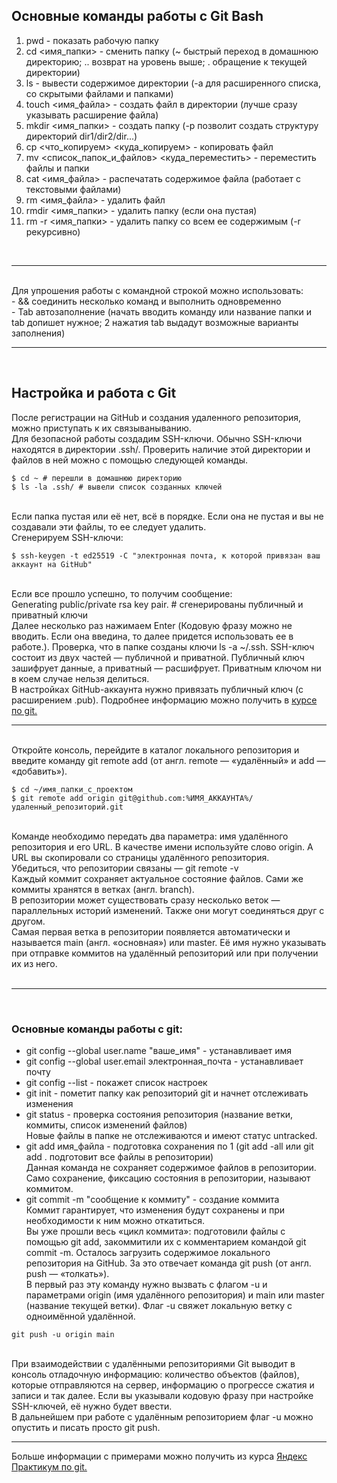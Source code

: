 ## Основные команды работы с Git Bash <br>


1. pwd - показать рабочую папку
2. cd <имя_папки> - сменить папку (~ быстрый переход в домашнюю директорию; .. возврат на уровень выше; . обращение к текущей директории)
3. ls - вывести содержимое директории (-a для расширенного списка, со скрытыми файлами и папками)
4. touch <имя_файла> - создать файл в директории (лучше сразу указывать расширение файла)
5. mkdir <имя_папки> - создать папку (-p позволит создать структуру директорий dir1/dir2/dir...)
6. cp <что_копируем> <куда_копируем> - копировать файл
7. mv <список_папок_и_файлов> <куда_переместить> - переместить файлы и папки 
8. cat <имя_файла> - распечатать содержимое файла (работает с текстовыми файлами)
9. rm <имя_файла> - удалить файл
10. rmdir <имя_папки> - удалить папку (если она пустая)
11. rm -r <имя_папки> - удалить папку со всем ее содержимым (-r рекурсивно)
<br> 

---

<br>
Для упрошения работы с командной строкой можно использовать: <br>
- && соединить несколько команд и выполнить одновременно
<br>
- Tab автозаполнение (начать вводить команду или название папки и tab допишет нужное; 2 нажатия tab выдадут возможные варианты заполнения)
<br>


---


<br>


## Настройка и работа с Git <br>



После регистрации на GitHub и создания удаленного репозитория, можно приступать к их связываныванию. <br>
Для безопасной работы создадим SSH-ключи.
Обычно SSH-ключи находятся в директории .ssh/. Проверить наличие этой директории и файлов в ней можно с помощью следующей команды. <br>

```
$ cd ~ # перешли в домашнюю директорию
$ ls -la .ssh/ # вывели список созданных ключей 
```
<br>
Если папка пустая или её нет, всё в порядке. Если она не пустая и вы не создавали эти файлы, то ее следует удалить.
<br>
Сгенерируем SSH-ключи: <br>

```
$ ssh-keygen -t ed25519 -C "электронная почта, к которой привязан ваш аккаунт на GitHub" 
```

<br> Если все прошло успешно, то получим сообщение: <br>
Generating public/private rsa key pair. # сгенерированы публичный и приватный ключи 
<br>
Далее несколько раз нажимаем Enter (Кодовую фразу можно не вводить. Если она введина, то далее придется использовать ее в работе.).
Проверка, что в папке созданы ключи ls -a ~/.ssh. SSH-ключ состоит из двух частей — публичной и приватной. Публичный ключ зашифрует данные, а приватный — расшифрует. Приватным ключом ни в коем случае нельзя делиться.
<br>
В настройках GitHub-аккаунта нужно привязать публичный ключ (с расширением .pub). Подробнее информацию можно получить в [курсе по git.](https://practicum.yandex.ru/git-basics/?from=catalog)
<br>


---

<br>
Откройте консоль, перейдите в каталог локального репозитория и введите команду git remote add (от англ. remote — «удалённый» и add — «добавить»). <br>

```
$ cd ~/имя_папки_с_проектом
$ git remote add origin git@github.com:%ИМЯ_АККАУНТА%/удаленный_репозиторий.git 
```
<br>
Команде необходимо передать два параметра: имя удалённого репозитория и его URL. В качестве имени используйте слово origin. А URL вы скопировали со страницы удалённого репозитория.
<br>
Убедиться, что репозитории связаны — git remote -v <br>
Каждый коммит сохраняет актуальное состояние файлов. Сами же коммиты хранятся в ветках (англ. branch). <br>
В репозитории может существовать сразу несколько веток — параллельных историй изменений. Также они могут соединяться друг с другом. <br>
Самая первая ветка в репозитории появляется автоматически и называется main (англ. «основная») или master. Её имя нужно указывать при отправке коммитов на удалённый репозиторий или при получении их из него.<br>
<br>

---

<br>

### Основные команды работы с git: <br>


- git config --global user.name "ваше_имя"  - устанавливает имя <br>
- git config --global user.email электронная_почта  - устанавливает почту <br>
- git config --list  - покажет список настроек <br>
- git init - пометит папку как репозиторий git и начнет отслеживать изменения <br>
- git status - проверка состояния репозитория (название ветки, коммиты, список изменений файлов) <br>
Новые файлы в папке не отслеживаются и имеют статус untracked. 
- git add имя_файла - подготовка сохранения по 1 (git add -all или git add . подготовит все файлы в репозитории) <br>
Данная команда не сохраняет содержимое файлов в репозитории. Само сохранение, фиксацию состояния в репозитории, называют коммитом. <br>
- git commit -m "сообщение к коммиту" - создание коммита<br>
Коммит гарантирует, что изменения будут сохранены и при необходимости к ним можно откатиться. <br>
Вы уже прошли весь «цикл коммита»: подготовили файлы с помощью git add, закоммитили их с комментарием командой git commit -m. Осталось загрузить содержимое локального репозитория на GitHub. За это отвечает команда git push (от англ. push — «толкать»). <br>
В первый раз эту команду нужно вызвать с флагом -u и параметрами origin (имя удалённого репозитория) и main или master (название текущей ветки). Флаг -u свяжет локальную ветку с одноимённой удалённой. <br>

```
git push -u origin main 
```

<br>
При взаимодействии с удалёнными репозиториями Git выводит в консоль отладочную информацию: количество объектов (файлов), которые отправляются на сервер, информацию о прогрессе сжатия и записи и так далее.
Если вы указывали кодовую фразу при настройке SSH-ключей, её нужно будет ввести.
<br>
В дальнейшем при работе с удалённым репозиторием флаг -u можно опустить и писать просто git push. <br>

---


Больше информации с примерами можно получить из курса [Яндекс Практикум по git.](https://practicum.yandex.ru) 